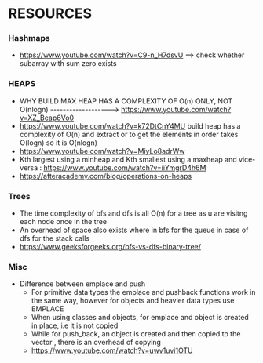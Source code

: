 # RESOURCES

### Hashmaps
 - https://www.youtube.com/watch?v=C9-n_H7dsvU ==> check whether subarray with sum zero exists
### HEAPS
- WHY BUILD MAX HEAP HAS A COMPLEXITY OF O(n) ONLY, NOT O(nlogn) -------------------> https://www.youtube.com/watch?v=XZ_Beap6Vo0
- https://www.youtube.com/watch?v=k72DtCnY4MU    build heap has a complexity of O(n) and extract or to get the elements in order takes O(logn) so 
 it is O(nlogn)
 - https://www.youtube.com/watch?v=MiyLo8adrWw
 - Kth largest using a minheap and Kth smallest using a maxheap and vice-versa : https://www.youtube.com/watch?v=iiYmgrD4h6M
- https://afteracademy.com/blog/operations-on-heaps

### Trees
- The time complexity of bfs and dfs is all O(n) for a tree as u are visitng each node once in the tree
- An overhead of space also exists where in bfs for the queue in case of dfs for the stack calls
- https://www.geeksforgeeks.org/bfs-vs-dfs-binary-tree/

### Misc
- Difference between emplace and push
  - For primitive data types the emplace and pushback functions work in the same way, however for objects and heavier data types use EMPLACE
  - When using classes and objects, for emplace and object is created in place, i.e it is not copied
  - While for push_back, an object is created and then copied to the vector , there is an overhead of copying
  - https://www.youtube.com/watch?v=uwv1uvi1OTU
